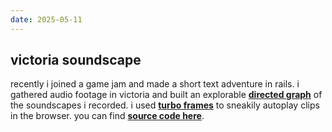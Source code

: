```yaml
---
date: 2025-05-11
---
```


## victoria soundscape

recently i joined a game jam and made a short text adventure in rails.
i gathered audio footage in victoria and built an explorable [**directed graph**](https://en.wikipedia.org/wiki/Directed_graph) of the soundscapes i recorded.
i used [**turbo frames**](https://turbo.hotwired.dev/) to sneakily autoplay clips in the browser.
you can find [**source code here**](https://github.com/ciraben/orca24).
